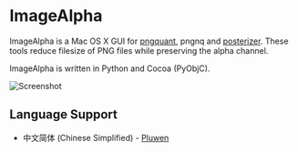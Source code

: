 # ImageAlpha

ImageAlpha is a Mac OS X GUI for [pngquant](http://pngquant.org), pngnq and [posterizer](https://github.com/pornel/mediancut-posterizer). These tools reduce filesize of PNG files while preserving the alpha channel.

ImageAlpha is written in Python and Cocoa (PyObjC).

![Screenshot](https://pngmini.com/screenshot-1.3.png)

## Language Support
* 中文简体 (Chinese Simplified) - [Pluwen](https://twitter.com/pluwen)
